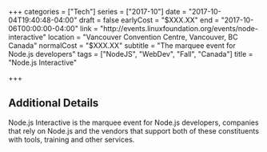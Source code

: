 +++
categories = ["Tech"]
series = ["2017-10"]
date = "2017-10-04T19:40:48-04:00"
draft = false
earlyCost = "$XXX.XX"
end = "2017-10-06T00:00:00-04:00"
link = "http://events.linuxfoundation.org/events/node-interactive"
location = "Vancouver Convention Centre, Vancouver, BC Canada"
normalCost = "$XXX.XX"
subtitle = "The marquee event for Node.js developers"
tags = ["NodeJS", "WebDev", "Fall", "Canada"]
title = "Node.js Interactive"

+++
<!--more-->

## Additional Details

Node.js Interactive is the marquee event for Node.js developers, companies that rely on Node.js and the vendors that support both of these constituents with tools, training and other services.
